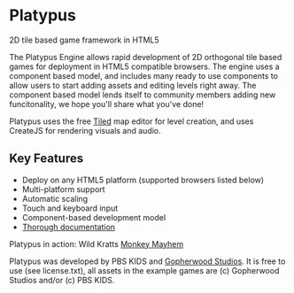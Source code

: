 Platypus
========

2D tile based game framework in HTML5


The Platypus Engine allows rapid development of 2D orthogonal tile based games for deployment in HTML5 compatible browsers. The engine uses a component based model, and includes many ready to use components to allow users to start adding assets and editing levels right away. The component based model lends itself to community members adding new funcitonality, we hope you'll share what you've done!

Platypus uses the free [Tiled](http://www.mapeditor.org/) map editor for level creation, and uses CreateJS for rendering visuals and audio.

## Key Features
* Deploy on any HTML5 platform (supported browsers listed below)
* Multi-platform support
* Automatic scaling
* Touch and keyboard input
* Component-based development model
* [Thorough documentation](https://github.com/PBS-KIDS/Platypus/wiki)

Platypus in action:
Wild Kratts [Monkey Mayhem](http://pbskids.org/wildkratts/games/monkey-mayhem/)

Platypus was developed by PBS KIDS and [Gopherwood Studios](http://gopherwoodstudios.com/). It is free to use (see license.txt), all assets in the example games are (c) Gopherwood Studios and/or (c) PBS KIDS.



